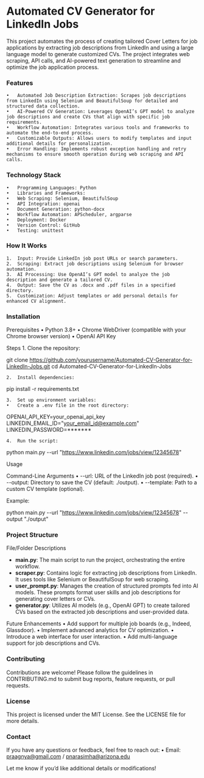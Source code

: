 # Automated CV Generator for LinkedIn Jobs

This project automates the process of creating tailored Cover Letters for job applications by extracting job descriptions from LinkedIn and using a large language model to generate customized CVs. The project integrates web scraping, API calls, and AI-powered text generation to streamline and optimize the job application process.

### Features
	•	Automated Job Description Extraction: Scrapes job descriptions from LinkedIn using Selenium and BeautifulSoup for detailed and structured data collection.
	•	AI-Powered CV Generation: Leverages OpenAI’s GPT model to analyze job descriptions and create CVs that align with specific job requirements.
	•	Workflow Automation: Integrates various tools and frameworks to automate the end-to-end process.
	•	Customizable Outputs: Allows users to modify templates and input additional details for personalization.
	•	Error Handling: Implements robust exception handling and retry mechanisms to ensure smooth operation during web scraping and API calls.

### Technology Stack
	•	Programming Languages: Python
	•	Libraries and Frameworks:
	•	Web Scraping: Selenium, BeautifulSoup
	•	API Integration: openai
	•	Document Generation: python-docx
	•	Workflow Automation: APScheduler, argparse
	•	Deployment: Docker
	•	Version Control: GitHub
	•	Testing: unittest

### How It Works
	1.	Input: Provide LinkedIn job post URLs or search parameters.
	2.	Scraping: Extract job descriptions using Selenium for browser automation.
	3.	AI Processing: Use OpenAI’s GPT model to analyze the job description and generate a tailored CV.
	4.	Output: Save the CV as .docx and .pdf files in a specified directory.
	5.	Customization: Adjust templates or add personal details for enhanced CV alignment.

### Installation

Prerequisites
	•	Python 3.8+
	•	Chrome WebDriver (compatible with your Chrome browser version)
	•	OpenAI API Key

Steps
	1.	Clone the repository:

git clone https://github.com/yourusername/Automated-CV-Generator-for-LinkedIn-Jobs.git
cd Automated-CV-Generator-for-LinkedIn-Jobs


	2.	Install dependencies:

pip install -r requirements.txt


	3.	Set up environment variables:
	•	Create a .env file in the root directory:

OPENAI_API_KEY=your_openai_api_key
LINKEDIN_EMAIL_ID="your_email_id@example.com"
LINKEDIN_PASSWORD=*******

	4.	Run the script:

python main.py --url "https://www.linkedin.com/jobs/view/12345678"

Usage

Command-Line Arguments
	•	--url: URL of the LinkedIn job post (required).
	•	--output: Directory to save the CV (default: ./output).
	•	--template: Path to a custom CV template (optional).

Example:

python main.py --url "https://www.linkedin.com/jobs/view/12345678" --output "./output"

### Project Structure

File/Folder Descriptions
- **main.py**: The main script to run the project, orchestrating the entire workflow.
- **scraper.py**: Contains logic for extracting job descriptions from LinkedIn. It uses tools like Selenium or BeautifulSoup for web scraping.
- **user_prompt.py**: Manages the creation of structured prompts fed into AI models. These prompts format user skills and job descriptions for generating cover letters or CVs.
- **generator.py**: Utilizes AI models (e.g., OpenAI GPT) to create tailored CVs based on the extracted job descriptions and user-provided data.

Future Enhancements
	•	Add support for multiple job boards (e.g., Indeed, Glassdoor).
	•	Implement advanced analytics for CV optimization.
	•	Introduce a web interface for user interaction.
	•	Add multi-language support for job descriptions and CVs.

### Contributing

Contributions are welcome! Please follow the guidelines in CONTRIBUTING.md to submit bug reports, feature requests, or pull requests.

### License

This project is licensed under the MIT License. See the LICENSE file for more details.

### Contact

If you have any questions or feedback, feel free to reach out:
	•	Email: praagnya@gmail.com / pnarasimha@arizona.edu

Let me know if you’d like additional details or modifications!
